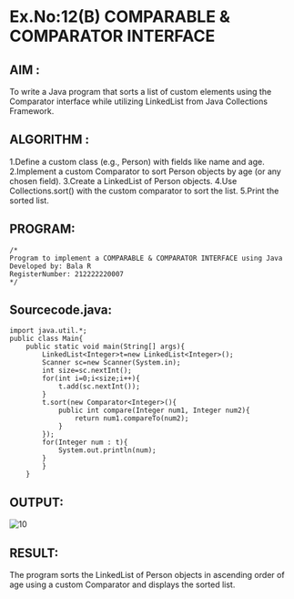 # Ex.No:12(B)   COMPARABLE & COMPARATOR INTERFACE
## AIM :
To write a Java program that sorts a list of custom elements using the Comparator interface while utilizing LinkedList from Java Collections Framework.
## ALGORITHM :
1.Define a custom class (e.g., Person) with fields like name and age.
2.Implement a custom Comparator to sort Person objects by age (or any chosen field).
3.Create a LinkedList of Person objects.
4.Use Collections.sort() with the custom comparator to sort the list.
5.Print the sorted list.


## PROGRAM:
 ```
/*
Program to implement a COMPARABLE & COMPARATOR INTERFACE using Java
Developed by: Bala R
RegisterNumber: 212222220007
*/
```

## Sourcecode.java:
```
import java.util.*;
public class Main{
    public static void main(String[] args){
        LinkedList<Integer>t=new LinkedList<Integer>();
        Scanner sc=new Scanner(System.in);
        int size=sc.nextInt();
        for(int i=0;i<size;i++){
            t.add(sc.nextInt());
        }
        t.sort(new Comparator<Integer>(){
            public int compare(Integer num1, Integer num2){
                return num1.compareTo(num2);
            }
        });
        for(Integer num : t){
            System.out.println(num);
        }
        }
    }
```

## OUTPUT:

![10](https://github.com/user-attachments/assets/5c384e71-05dd-4680-bbc1-c20e1d42b566)


## RESULT:
The program sorts the LinkedList of Person objects in ascending order of age using a custom Comparator and displays the sorted list.



